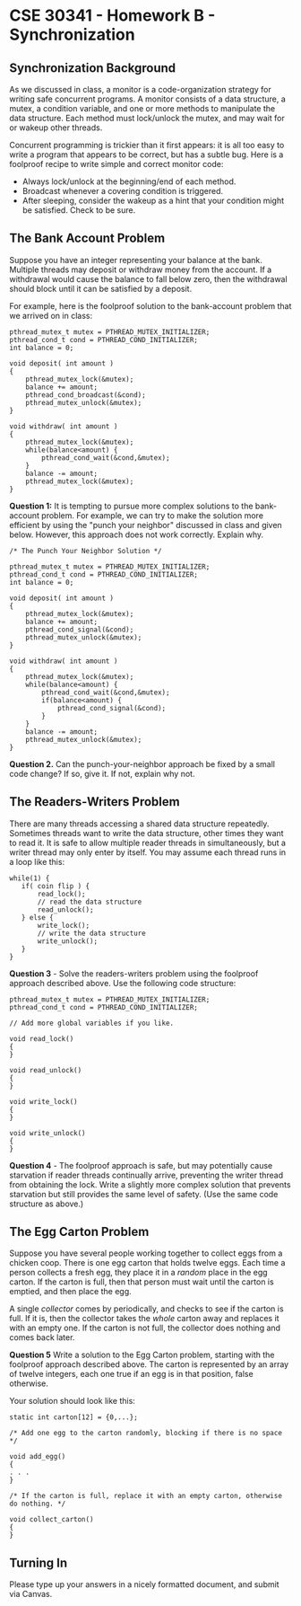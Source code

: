 # CSE 30341 - Homework B - Synchronization

Synchronization Background
----------

As we discussed in class, a monitor is a code-organization strategy for writing safe concurrent programs.
A monitor consists of a data structure, a mutex, a condition variable,
and one or more methods to manipulate the data structure.
Each method must lock/unlock the mutex, and may wait for or wakeup other threads.

Concurrent programming is trickier than it first appears:
it is all too easy to write a program that appears to be correct, but has a subtle bug.
Here is a foolproof recipe to write simple and correct monitor code:

- Always lock/unlock at the beginning/end of each method.
- Broadcast whenever a covering condition is triggered.
- After sleeping, consider the wakeup as a hint that your condition might be satisfied. Check to be sure. 

The Bank Account Problem
------------------------

Suppose you have an integer representing your balance at the bank.
Multiple threads may deposit or withdraw money from the account.
If a withdrawal would cause the balance to fall below zero,
then the withdrawal should block until it can be satisfied by a deposit.

For example, here is the foolproof solution to the bank-account problem that we arrived on in class:

```
pthread_mutex_t mutex = PTHREAD_MUTEX_INITIALIZER;
pthread_cond_t cond = PTHREAD_COND_INITIALIZER;
int balance = 0;

void deposit( int amount )
{
	pthread_mutex_lock(&mutex);
	balance += amount;
	pthread_cond_broadcast(&cond);
	pthread_mutex_unlock(&mutex);
}

void withdraw( int amount )
{
	pthread_mutex_lock(&mutex);
	while(balance<amount) {
		pthread_cond_wait(&cond,&mutex);
	}
	balance -= amount;
	pthread_mutex_lock(&mutex);
}
```

**Question 1:** It is tempting to pursue more complex solutions to the bank-account problem.
For example, we can try to make the solution more efficient by using the "punch your neighbor"
discussed in class and given below. However, this approach does not work correctly. Explain why.

```
/* The Punch Your Neighbor Solution */

pthread_mutex_t mutex = PTHREAD_MUTEX_INITIALIZER;
pthread_cond_t cond = PTHREAD_COND_INITIALIZER;
int balance = 0;

void deposit( int amount )
{
	pthread_mutex_lock(&mutex);
	balance += amount;
	pthread_cond_signal(&cond);
	pthread_mutex_unlock(&mutex);
}

void withdraw( int amount )
{
	pthread_mutex_lock(&mutex);
	while(balance<amount) {
		pthread_cond_wait(&cond,&mutex);
		if(balance<amount) {
			pthread_cond_signal(&cond);
		}
	}
	balance -= amount;
	pthread_mutex_unlock(&mutex);
}
```

**Question 2.** Can the punch-your-neighbor approach be fixed by a small code change? If so, give it. If not, explain why not.

The Readers-Writers Problem
---------------------------

There are many threads accessing a shared data structure repeatedly.
Sometimes threads want to write the data structure,
other times they want to read it.
It is safe to allow multiple reader threads in simultaneously,
but a writer thread may only enter by itself.
You may assume each thread runs in a loop like this:

```
while(1) {
   if( coin flip ) {
       read_lock();
       // read the data structure
       read_unlock();
   } else {
       write_lock();
       // write the data structure
       write_unlock();
   }
}
```

**Question 3** - Solve the readers-writers problem using the foolproof approach described above. Use the following code structure:

```
pthread_mutex_t mutex = PTHREAD_MUTEX_INITIALIZER;
pthread_cond_t cond = PTHREAD_COND_INITIALIZER;

// Add more global variables if you like.

void read_lock()
{
}

void read_unlock()
{
}

void write_lock()
{
}

void write_unlock()
{
}
```

**Question 4** - The foolproof approach is safe, but may potentially cause starvation
if reader threads continually arrive, preventing the writer thread from obtaining the lock.
Write a slightly more complex solution that prevents starvation but still provides the same level of safety.
(Use the same code structure as above.)

The Egg Carton Problem
---------------------

Suppose you have several people working together to collect eggs from a chicken coop.
There is one egg carton that holds twelve eggs.  Each time a person collects a fresh
egg, they place it in a *random* place in the egg carton.  If the carton is full,
then that person must wait until the carton is emptied, and then place the egg.

A single *collector* comes by periodically, and checks to see if the carton is full.
If it is, then the collector takes the *whole* carton away and replaces it with an empty one.
If the carton is not full, the collector does nothing and comes back later.

**Question 5** Write a solution to the Egg Carton problem, starting with the foolproof approach described above.
The carton is represented by an array of twelve integers, each one true if an egg is in that position, false otherwise.

Your solution should look like this:

```
static int carton[12] = {0,...};

/* Add one egg to the carton randomly, blocking if there is no space */

void add_egg()
{
. . .
}

/* If the carton is full, replace it with an empty carton, otherwise do nothing. */

void collect_carton()
{
}
```

Turning In
----------

Please type up your answers in a nicely formatted document, and submit via Canvas.

